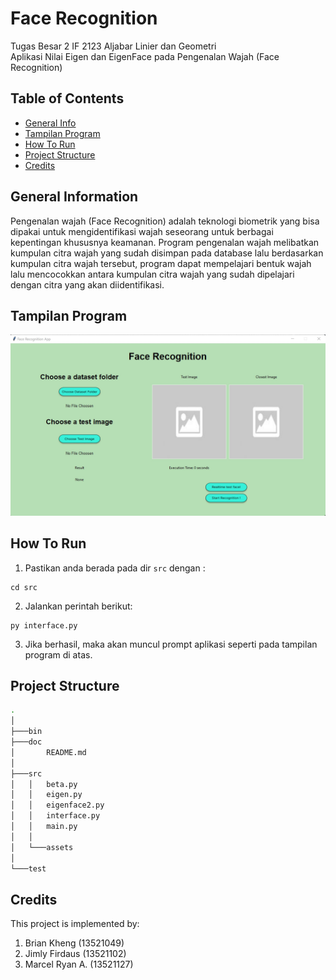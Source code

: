 # Face Recognition
Tugas Besar 2 IF 2123 Aljabar Linier dan Geometri
<br />
Aplikasi Nilai Eigen dan EigenFace pada Pengenalan Wajah (Face Recognition) 

## Table of Contents
* [General Info](#general-information)
* [Tampilan Program](#tampilan-program)
* [How To Run](#how-to-run)
* [Project Structure](#project-structure)
* [Credits](#credits)

## General Information
Pengenalan wajah (Face Recognition) adalah teknologi biometrik yang bisa dipakai untuk mengidentifikasi wajah seseorang untuk berbagai kepentingan khususnya keamanan. Program pengenalan wajah melibatkan kumpulan citra wajah yang sudah disimpan pada database lalu berdasarkan kumpulan citra wajah tersebut, program dapat mempelajari bentuk wajah lalu mencocokkan antara kumpulan citra wajah yang sudah dipelajari dengan citra yang akan diidentifikasi.

## Tampilan Program
![Main View](./src/assets/tampilanProgram.jpg)

## How To Run
1. Pastikan anda berada pada dir `src` dengan :
```shell
cd src
```
2. Jalankan perintah berikut:
```shell
py interface.py
```
3. Jika berhasil, maka akan muncul prompt aplikasi seperti pada tampilan program di atas.

## Project Structure
```bash
.
│
├───bin
├───doc
│       README.md
│
├───src
│   │   beta.py
│   │   eigen.py
│   │   eigenface2.py
│   │   interface.py
│   │   main.py
│   │
│   └───assets
│
└───test
```

## Credits
This project is implemented by:
1. Brian Kheng (13521049)
2. Jimly Firdaus (13521102)
3. Marcel Ryan A. (13521127)
